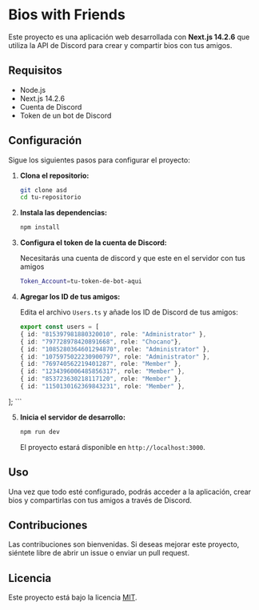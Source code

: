 # Bios with Friends

Este proyecto es una aplicación web desarrollada con **Next.js 14.2.6** que utiliza la API de Discord para crear y compartir bios con tus amigos.

## Requisitos

- Node.js
- Next.js 14.2.6
- Cuenta de Discord
- Token de un bot de Discord

## Configuración

Sigue los siguientes pasos para configurar el proyecto:

1. **Clona el repositorio:**

    ```bash
    git clone asd
    cd tu-repositorio
    ```

2. **Instala las dependencias:**

    ```bash
    npm install
    ```

3. **Configura el token de la cuenta de Discord:**

    Necesitarás una cuenta de discord y que este en el servidor con tus amigos

    ```bash
    Token_Account=tu-token-de-bot-aqui
    ```

4. **Agregar los ID de tus amigos:**

    Edita el archivo `Users.ts` y añade los ID de Discord de tus amigos:

    ```typescript
   export const users = [
    { id: "815397981880320010", role: "Administrator" },
    { id: "797728978420891668", role: "Chocano"},
    { id: "1085280364601294870", role: "Administrator" },
    { id: "1075975022230900797", role: "Administrator" },
    { id: "769740562219401287", role: "Member" },
    { id: "1234396006485856317", role: "Member" },
    { id: "853723630218117120", role: "Member" },
    { id: "1150130162369843231", role: "Member" },

  ];
    ```

5. **Inicia el servidor de desarrollo:**

    ```bash
    npm run dev
    ```

    El proyecto estará disponible en `http://localhost:3000`.

## Uso

Una vez que todo esté configurado, podrás acceder a la aplicación, crear bios y compartirlas con tus amigos a través de Discord.

## Contribuciones

Las contribuciones son bienvenidas. Si deseas mejorar este proyecto, siéntete libre de abrir un issue o enviar un pull request.

## Licencia

Este proyecto está bajo la licencia [MIT](LICENSE).
